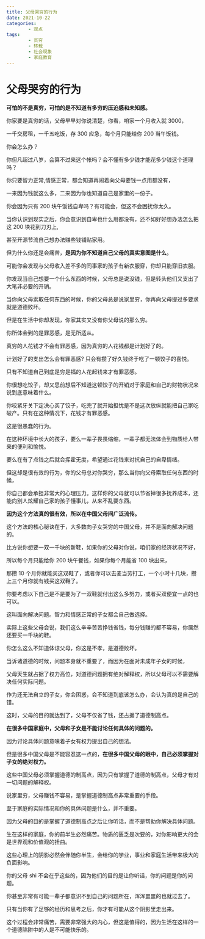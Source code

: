 ```yaml
---
title: 父母哭穷的行为
date: 2021-10-22
categories:
        - 观点
tags:
        - 贫穷
        - 转载
        - 社会现象
        - 家庭教育
---
```


# 父母哭穷的行为

**可怕的不是真穷，可怕的是不知道有多穷的压迫感和未知感。**

你家要是真穷的话，父母早早对你说清楚，你看，咱家一个月收入就 3000，

一千交房租，一千五吃饭，存 300 应急，每个月只能给你 200 当午饭钱。

你会怎么办？

你但凡超过八岁，会算不过来这个帐吗？会不懂有多少钱才能花多少钱这个道理吗？

你只要智力正常,情感正常，都会知道再闹着向父母要钱一点用都没有，

一来因为钱就这么多，二来因为你也知道自己是家里的一份子。

你会因为只有 200 块午饭钱自卑吗？有可能会，但这不会困扰你太久。

当你认识到现实之后，你会意识到自卑也什么用都没有，还不如好好想办法怎么把这 200 块花到刀刃上,

甚至开源节流自己想办法赚些钱铺贴家用。

但为什么你还是会痛苦，**是因为你不知道自己父母的真实意图是什么**。

可能你会发现与父母收入差不多的同事家的孩子有新衣服穿，你却只能穿旧衣服。

你发现当自己想要一个什么东西的时候，父母总是说没钱，但是转头他们又支出了大笔非必要的开销。

当你向父母索取任何东西的时候，你的父母总是说家里穷，你再向父母提过多要求就是道德败坏。

但是在生活中你却发现，你家其实又没有你父母说的那么穷。

你所体会到的是罪恶感，是无所适从。

真穷的人花钱才不会有罪恶感，因为真穷的人花钱都是计划好了的。

计划好了的支出怎么会有罪恶感? 只会有攒了好久钱终于吃了一顿饺子的喜悦。

只有不知道自己到底是穷是福的人花起钱来才有罪恶感。

你很想吃饺子，却又思前想后不知道这顿饺子的开销对于家庭和自己的财物状况来说到底意味着什么。

你咬紧牙关下定决心买了饺子，吃完了就开始担忧是不是这次放纵就能把自己家吃破产。只有在这种情况下，花钱才有罪恶感。

这是很愚蠢的行为。

在这种环境中长大的孩子，要么一辈子畏畏缩缩，一辈子都无法体会到物质给人带来的便利和愉悦。

要么在有了点钱之后就会挥霍无度，希望通过花钱来对抗自己的自卑情绪。

但这却是很有效的行为，你的父母总对你哭穷，那么当你向父母索取任何东西的时候，

你自己都会承担非常大的心理压力。这样你的父母就可以节省掉很多抚养成本，还能向别人炫耀自己家的孩子懂事儿，从来不乱要东西。

**因为这个方法真的很有效，所以在中国父母间广泛流传。**

这个方法的核心秘诀在于，大多数向子女哭穷的中国父母，并不是面向解决问题的。

比方说你想要一双一千块的新鞋，如果你的父母对你说，咱们家的经济状况不好，

所以每个月只能给你 200 块午餐钱，如果你每个月能省 100 块出来，

那攒 10 个月你就能买这双鞋了，或者你可以去麦当劳打工，一个小时十几块，攒上三个月你就有钱买这双鞋了。

你要考虑以下自己是不是要为了一双鞋就付出这么多努力，或者买双便宜一点的也可以。

这叫面向解决问题。智力和情感正常的子女都会自己做选择。

实际上这些父母会说，我们这么辛辛苦苦挣钱省钱，每分钱赚的都不容易，你居然还要买一千块的鞋。

你怎么这么不知道体谅父母，你这是不孝，是道德败坏。

当诉诸道德的时候，问题本身就不重要了，而因为在面对未成年子女的时候，

父母天生就占据了权力高位，对道德问题拥有绝对解释权，所以父母可以不需要解决任何实际问题。

作为还无法自立的子女，你会困惑，会不知道到底该怎么办，会认为真的是自己的错。

这时，父母的目的就达到了，父母不仅省了钱，还占据了道德制高点。

**在很多中国家庭中，父母和子女是不能讨论任何具体的问题的。**

因为讨论具体问题意味着子女有权力提出自己的想法。

但是很多中国父母是不能容忍这一点的，**在很多中国父母的眼中，自己必须掌握对子女的绝对权力。**

这些中国父母必须掌握道德的制高点，因为只有掌握了道德的制高点，父母才有对一切问题的解释权。

说家里穷，父母赚钱不容易，是掌握道德制高点非常重要的手段。

至于家庭的实际情况和你的具体问题是什么，并不重要。

因为父母的目的是掌握了道德制高点之后让你听话，而不是帮助你解决具体问题。

生在这样的家庭，你的前半生必然痛苦。物质的匮乏是次要的，对你影响更大的会是世界观和价值观的扭曲。

这些心理上的阴影必然会伴随你半生，会给你的学业，事业和家庭生活带来极大的负面影响。

你的父母 shi 不会在乎这些的，因为他们的目的是让你听话，你的问题是你的问题。

你甚至非常有可能一辈子都意识不到自己的问题所在，浑浑噩噩的也就过去了。

只有当你有了足够的经历和思考之后，你才有可能从这个阴影里走出来。

这个过程会非常痛苦，需要非常强大的内心，但这是值得的，因为生活在这样的一个道德陷阱中的人是不可能快乐的。
